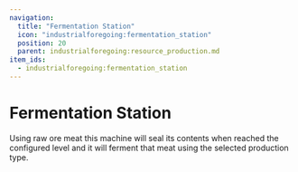 ```yaml
---
navigation:
  title: "Fermentation Station"
  icon: "industrialforegoing:fermentation_station"
  position: 20
  parent: industrialforegoing:resource_production.md
item_ids:
  - industrialforegoing:fermentation_station
---
```


# Fermentation Station

Using raw ore meat this machine will seal its contents when reached the configured level and it will ferment that meat using the selected production type.



<Recipe id="industrialforegoing:fermentation_station" />

